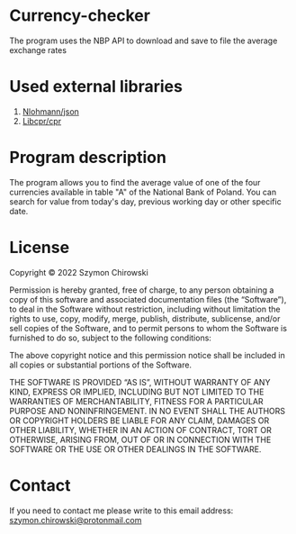 # Currency-checker
The program uses the NBP API to download and save to file the average exchange rates
# Used external libraries 
1. [Nlohmann/json](https://github.com/nlohmann/json/)
2. [Libcpr/cpr](https://github.com/libcpr/cpr)
# Program description
The program allows you to find the average value of one of the four currencies available in table "A" of the National Bank of Poland. You can search for value from today's day, previous working day or other specific date.
# License
Copyright © 2022 Szymon Chirowski

Permission is hereby granted, free of charge, to any person obtaining a copy of this software and associated documentation files (the “Software”), to deal in the Software without restriction, including without limitation the rights to use, copy, modify, merge, publish, distribute, sublicense, and/or sell copies of the Software, and to permit persons to whom the Software is furnished to do so, subject to the following conditions:

The above copyright notice and this permission notice shall be included in all copies or substantial portions of the Software.

THE SOFTWARE IS PROVIDED “AS IS”, WITHOUT WARRANTY OF ANY KIND, EXPRESS OR IMPLIED, INCLUDING BUT NOT LIMITED TO THE WARRANTIES OF MERCHANTABILITY, FITNESS FOR A PARTICULAR PURPOSE AND NONINFRINGEMENT. IN NO EVENT SHALL THE AUTHORS OR COPYRIGHT HOLDERS BE LIABLE FOR ANY CLAIM, DAMAGES OR OTHER LIABILITY, WHETHER IN AN ACTION OF CONTRACT, TORT OR OTHERWISE, ARISING FROM, OUT OF OR IN CONNECTION WITH THE SOFTWARE OR THE USE OR OTHER DEALINGS IN THE SOFTWARE.
# Contact
If you need to contact me please write to this email address: [szymon.chirowski@protonmail.com](mailto:szymon.chirowski@protonmail.com)